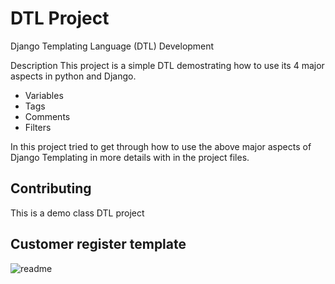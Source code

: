 # DTL Project

Django Templating Language (DTL) Development

Description
This project is a simple DTL demostrating how to use its 4 major aspects in python and Django.

- Variables
- Tags
- Comments
- Filters

In this project tried to get through how to use the above major aspects of Django Templating in more details with in the project files.
 
## Contributing
This is a demo class DTL project

## Customer register template

 ![readme](https://user-images.githubusercontent.com/54108967/231879693-0a69cb94-01aa-4a17-95c9-e085f3660931.jpg)

